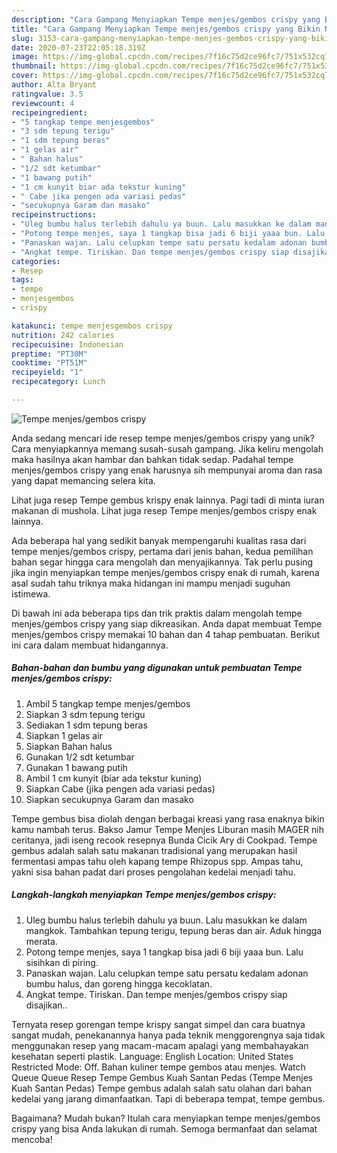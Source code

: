 ```yaml
---
description: "Cara Gampang Menyiapkan Tempe menjes/gembos crispy yang Bikin Ngiler"
title: "Cara Gampang Menyiapkan Tempe menjes/gembos crispy yang Bikin Ngiler"
slug: 3153-cara-gampang-menyiapkan-tempe-menjes-gembos-crispy-yang-bikin-ngiler
date: 2020-07-23T22:05:18.319Z
image: https://img-global.cpcdn.com/recipes/7f16c75d2ce96fc7/751x532cq70/tempe-menjesgembos-crispy-foto-resep-utama.jpg
thumbnail: https://img-global.cpcdn.com/recipes/7f16c75d2ce96fc7/751x532cq70/tempe-menjesgembos-crispy-foto-resep-utama.jpg
cover: https://img-global.cpcdn.com/recipes/7f16c75d2ce96fc7/751x532cq70/tempe-menjesgembos-crispy-foto-resep-utama.jpg
author: Alta Bryant
ratingvalue: 3.5
reviewcount: 4
recipeingredient:
- "5 tangkap tempe menjesgembos"
- "3 sdm tepung terigu"
- "1 sdm tepung beras"
- "1 gelas air"
- " Bahan halus"
- "1/2 sdt ketumbar"
- "1 bawang putih"
- "1 cm kunyit biar ada tekstur kuning"
- " Cabe jika pengen ada variasi pedas"
- "secukupnya Garam dan masako"
recipeinstructions:
- "Uleg bumbu halus terlebih dahulu ya buun. Lalu masukkan ke dalam mangkok. Tambahkan tepung terigu, tepung beras dan air. Aduk hingga merata."
- "Potong tempe menjes, saya 1 tangkap bisa jadi 6 biji yaaa bun. Lalu sisihkan di piring."
- "Panaskan wajan. Lalu celupkan tempe satu persatu kedalam adonan bumbu halus, dan goreng hingga kecoklatan."
- "Angkat tempe. Tiriskan. Dan tempe menjes/gembos crispy siap disajikan.."
categories:
- Resep
tags:
- tempe
- menjesgembos
- crispy

katakunci: tempe menjesgembos crispy 
nutrition: 242 calories
recipecuisine: Indonesian
preptime: "PT30M"
cooktime: "PT51M"
recipeyield: "1"
recipecategory: Lunch

---
```



![Tempe menjes/gembos crispy](https://img-global.cpcdn.com/recipes/7f16c75d2ce96fc7/751x532cq70/tempe-menjesgembos-crispy-foto-resep-utama.jpg)

Anda sedang mencari ide resep tempe menjes/gembos crispy yang unik? Cara menyiapkannya memang susah-susah gampang. Jika keliru mengolah maka hasilnya akan hambar dan bahkan tidak sedap. Padahal tempe menjes/gembos crispy yang enak harusnya sih mempunyai aroma dan rasa yang dapat memancing selera kita.

Lihat juga resep Tempe gembus krispy enak lainnya. Pagi tadi di minta iuran makanan di mushola. Lihat juga resep Tempe menjes/gembos crispy enak lainnya.

Ada beberapa hal yang sedikit banyak mempengaruhi kualitas rasa dari tempe menjes/gembos crispy, pertama dari jenis bahan, kedua pemilihan bahan segar hingga cara mengolah dan menyajikannya. Tak perlu pusing jika ingin menyiapkan tempe menjes/gembos crispy enak di rumah, karena asal sudah tahu triknya maka hidangan ini mampu menjadi suguhan istimewa.


Di bawah ini ada beberapa tips dan trik praktis dalam mengolah tempe menjes/gembos crispy yang siap dikreasikan. Anda dapat membuat Tempe menjes/gembos crispy memakai 10 bahan dan 4 tahap pembuatan. Berikut ini cara dalam membuat hidangannya.

<!--inarticleads1-->

##### Bahan-bahan dan bumbu yang digunakan untuk pembuatan Tempe menjes/gembos crispy:

1. Ambil 5 tangkap tempe menjes/gembos
1. Siapkan 3 sdm tepung terigu
1. Sediakan 1 sdm tepung beras
1. Siapkan 1 gelas air
1. Siapkan  Bahan halus
1. Gunakan 1/2 sdt ketumbar
1. Gunakan 1 bawang putih
1. Ambil 1 cm kunyit (biar ada tekstur kuning)
1. Siapkan  Cabe (jika pengen ada variasi pedas)
1. Siapkan secukupnya Garam dan masako


Tempe gembus bisa diolah dengan berbagai kreasi yang rasa enaknya bikin kamu nambah terus. Bakso Jamur Tempe Menjes Liburan masih MAGER nih ceritanya, jadi iseng recook resepnya Bunda Cicik Ary di Cookpad. Tempe gembus adalah salah satu makanan tradisional yang merupakan hasil fermentasi ampas tahu oleh kapang tempe Rhizopus spp. Ampas tahu, yakni sisa bahan padat dari proses pengolahan kedelai menjadi tahu. 

<!--inarticleads2-->

##### Langkah-langkah menyiapkan Tempe menjes/gembos crispy:

1. Uleg bumbu halus terlebih dahulu ya buun. Lalu masukkan ke dalam mangkok. Tambahkan tepung terigu, tepung beras dan air. Aduk hingga merata.
1. Potong tempe menjes, saya 1 tangkap bisa jadi 6 biji yaaa bun. Lalu sisihkan di piring.
1. Panaskan wajan. Lalu celupkan tempe satu persatu kedalam adonan bumbu halus, dan goreng hingga kecoklatan.
1. Angkat tempe. Tiriskan. Dan tempe menjes/gembos crispy siap disajikan..


Ternyata resep gorengan tempe krispy sangat simpel dan cara buatnya sangat mudah, penekanannya hanya pada teknik menggorengnya saja tidak menggunakan resep yang macam-macam apalagi yang membahayakan kesehatan seperti plastik. Language: English Location: United States Restricted Mode: Off. Bahan kuliner tempe gembos atau menjes. Watch Queue Queue Resep Tempe Gembus Kuah Santan Pedas (Tempe Menjes Kuah Santan Pedas) Tempe gembus adalah salah satu olahan dari bahan kedelai yang jarang dimanfaatkan. Tapi di beberapa tempat, tempe gembus. 

Bagaimana? Mudah bukan? Itulah cara menyiapkan tempe menjes/gembos crispy yang bisa Anda lakukan di rumah. Semoga bermanfaat dan selamat mencoba!
